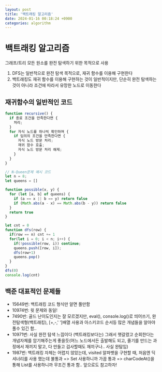 ```yaml
---
layout: post
title: '백트래킹 알고리즘'
date: 2024-01-16 00:18:24 +0900
categories: algorithm
---
```


# 백트래킹 알고리즘

그래프/트리 모든 원소를 완전 탐색하기 위한 목적으로 사용

1. DFS는 일반적으로 완전 탐색 목적으로, 재귀 함수를 이용해 구현한다
2. 백트래킹도 재귀 함수를 이용해 구현하는 것이 일반적이지만, 단순히 완전 탐색하는 것이 아니라 조건에 따라서 유망한 노드로 이동한다

## 재귀함수의 일반적인 코드

```javascript
function recursive() {
  if 종료 조건을 만족한다면 {
    처리;
  }
  for 자식 노드를 하나씩 확인하며 {
    if 임의의 조건을 만족한다면 {
      자식 노드 방문 처리;
      재귀 함수 호출;
      자식 노드 방문 처리 해제;
    }
  }
}

// N-Queen문제 예시 코드
let n = 8;
let queens = []

function possible(x, y) {
  for (let [a, b] of queens) {
    if (a == x || b == y) return false
    if (Math.abs(a - x) == Math.abs(b - y)) return false
  }
  return true
}

let cnt = 0
function dfs(row) {
  if(row == n) cnt += 1
  for(let i = 0; i < n; i++) {
    if(!possible(row, i)) continue;
    queens.push([row, i]);
    dfs(row+1)
    queens.pop()
  }
}
dfs(0)
console.log(cnt)
```

## 백준 대표적인 문제들

-   15649번: 백트래킹 코드 형식만 알면 풀만함
-   10974번: 윗 문제와 동일!
-   7490반: 골드 난이도인지는 잘 모르겠지만, eval(), console.log()로 띄어쓰기, 완전탐색형(백트래킹), [+,-,' ']배열 사용과 아스키코드 순서등 많은 개념들을 알아야 풀수 있긴 함..
-   10971번: 사실 완전 탐색 느낌이다 (백트래킹보다는) 그래서 햇갈렸고 순회한다는 개념자체를 암기해주는게 좋을듯(어느 노드에서든 출발해도 되고, 줄기를 만드는 과정에서 재끼지 말고, 다 만들고 검사할때도 재끼구나.. 사실 완탐임)
-   1987번: 백트래킹 자체는 어렵지 않았는데, visited 알파벳을 구현할 때, 처음엔 딕셔너리를 사용 했는데 불통과 => Set 사용하니까 가끔 통과 => charCodeAt()을 통해 List를 사용하니까 무조건 통과 함.. 앞으로도 참고하자!
